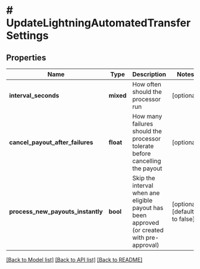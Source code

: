 # # UpdateLightningAutomatedTransferSettings

## Properties

Name | Type | Description | Notes
------------ | ------------- | ------------- | -------------
**interval_seconds** | **mixed** | How often should the processor run | [optional]
**cancel_payout_after_failures** | **float** | How many failures should the processor tolerate before cancelling the payout | [optional]
**process_new_payouts_instantly** | **bool** | Skip the interval when ane eligible payout has been approved (or created with pre-approval) | [optional] [default to false]

[[Back to Model list]](../../README.md#models) [[Back to API list]](../../README.md#endpoints) [[Back to README]](../../README.md)
